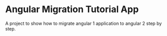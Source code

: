 # Angular Migration Tutorial App
A project to show how to migrate angular 1 application to  angular 2 step by step.

